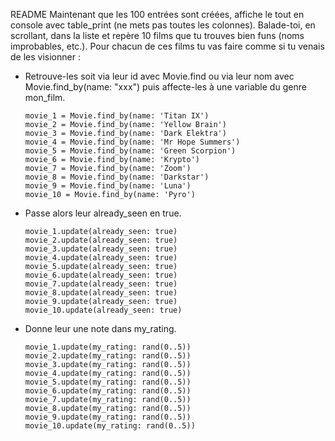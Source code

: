 README
Maintenant que les 100 entrées sont créées, affiche le tout en console avec table_print (ne mets pas toutes les colonnes). Balade-toi, en scrollant, dans la liste et repère 10 films que tu trouves bien funs (noms improbables, etc.). Pour chacun de ces films tu vas faire comme si tu venais de les visionner :

- Retrouve-les soit via leur id avec Movie.find ou via leur nom avec Movie.find_by(name: "xxx") puis affecte-les à une variable du genre mon_film.

 	```
 	movie_1 = Movie.find_by(name: 'Titan IX')
  movie_2 = Movie.find_by(name: 'Yellow Brain')
 	movie_3 = Movie.find_by(name: 'Dark Elektra')
 	movie_4 = Movie.find_by(name: 'Mr Hope Summers')
 	movie_5 = Movie.find_by(name: 'Green Scorpion')
 	movie_6 = Movie.find_by(name: 'Krypto')
 	movie_7 = Movie.find_by(name: 'Zoom')
 	movie_8 = Movie.find_by(name: 'Darkstar')
 	movie_9 = Movie.find_by(name: 'Luna')
 	movie_10 = Movie.find_by(name: 'Pyro')
 	
- Passe alors leur already_seen en true.

 	```
 	movie_1.update(already_seen: true)
 	movie_2.update(already_seen: true)
 	movie_3.update(already_seen: true)
 	movie_4.update(already_seen: true)
 	movie_5.update(already_seen: true)
 	movie_6.update(already_seen: true)
 	movie_7.update(already_seen: true)
 	movie_8.update(already_seen: true)
 	movie_9.update(already_seen: true)
 	movie_10.update(already_seen: true)
 	
- Donne leur une note dans my_rating.

 	```
 	movie_1.update(my_rating: rand(0..5))
 	movie_2.update(my_rating: rand(0..5))
 	movie_3.update(my_rating: rand(0..5))
 	movie_4.update(my_rating: rand(0..5))
 	movie_5.update(my_rating: rand(0..5))
 	movie_6.update(my_rating: rand(0..5))
 	movie_7.update(my_rating: rand(0..5))
 	movie_8.update(my_rating: rand(0..5))
 	movie_9.update(my_rating: rand(0..5))
 	movie_10.update(my_rating: rand(0..5))